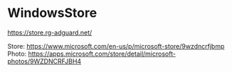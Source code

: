 # WindowsStore

https://store.rg-adguard.net/

Store: https://www.microsoft.com/en-us/p/microsoft-store/9wzdncrfjbmp
Photo: https://apps.microsoft.com/store/detail/microsoft-photos/9WZDNCRFJBH4

